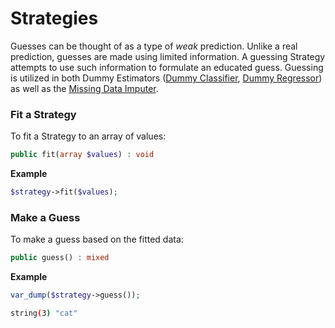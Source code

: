 # Strategies
Guesses can be thought of as a type of *weak* prediction. Unlike a real prediction, guesses are made using limited information. A guessing Strategy attempts to use such information to formulate an educated guess. Guessing is utilized in both Dummy Estimators ([Dummy Classifier](../../classifiers/dummy-classifier.md), [Dummy Regressor](../../regressors/dummy-regressor.md)) as well as the [Missing Data Imputer](../../transformers/missing-data-imputer.md).

### Fit a Strategy
To fit a Strategy to an array of values:
```php
public fit(array $values) : void
```

**Example**

```php
$strategy->fit($values);
```

### Make a Guess
To make a guess based on the fitted data:
```php
public guess() : mixed
```

**Example**

```php
var_dump($strategy->guess());
```

```sh
string(3) "cat"
```